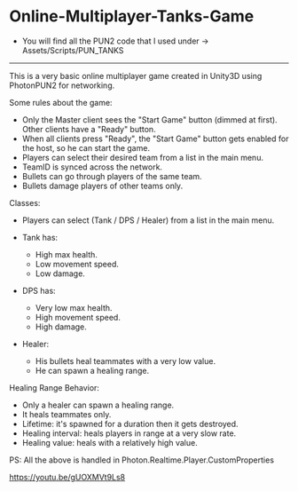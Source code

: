 # Online-Multiplayer-Tanks-Game
- You will find all the PUN2 code that I used under -> Assets/Scripts/PUN_TANKS

___________________________________________________________________________________________________________

This is a very basic online multiplayer game created in Unity3D using PhotonPUN2 for networking.

Some rules about the game:
- Only the Master client sees the "Start Game" button (dimmed at first). Other clients have a "Ready" button.
- When all clients press "Ready", the "Start Game" button gets enabled for the host, so he can start the game.
- Players can select their desired team from a list in the main menu.
- TeamID is synced across the network.
- Bullets can go through players of the same team.
- Bullets damage players of other teams only.

Classes:
- Players can select (Tank / DPS / Healer) from a list in the main menu.

- Tank has:
    - High max health.
    - Low movement speed.
    - Low damage.
        
- DPS has:
    - Very low max health.
    - High movement speed.
    - High damage.

- Healer:
    - His bullets heal teammates with a very low value.
    - He can spawn a healing range.

Healing Range Behavior:
- Only a healer can spawn a healing range.
- It heals teammates only.
- Lifetime: it's spawned for a duration then it gets destroyed.
- Healing interval: heals players in range at a very slow rate.
- Healing value: heals with a relatively high value.

PS: All the above is handled in Photon.Realtime.Player.CustomProperties

https://youtu.be/gUOXMVt9Ls8
